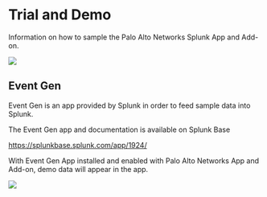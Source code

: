 Trial and Demo
==============

Information on how to sample the Palo Alto Networks Splunk App and Add-on.

![](/splunk/img/traffic_demo.png)

Event Gen
---------

Event Gen is an app provided by Splunk in order to feed sample data into Splunk.

The Event Gen app and documentation is available on Splunk Base

<https://splunkbase.splunk.com/app/1924/>

With Event Gen App installed and enabled with Palo Alto Networks App and Add-on, demo data will appear in the app.

![](/splunk/img/eventgen.png)

